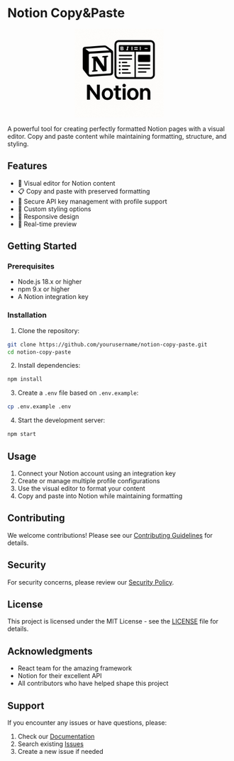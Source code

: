 # Notion Copy&Paste

<p align="center">
  <img src="Logo.jpg" alt="Notion Copy&Paste Logo" width="200"/>
</p>

A powerful tool for creating perfectly formatted Notion pages with a visual editor. Copy and paste content while maintaining formatting, structure, and styling.

## Features

- 🚀 Visual editor for Notion content
- 📋 Copy and paste with preserved formatting
- 🔑 Secure API key management with profile support
- 🎨 Custom styling options
- 📱 Responsive design
- 🔄 Real-time preview

## Getting Started

### Prerequisites

- Node.js 18.x or higher
- npm 9.x or higher
- A Notion integration key

### Installation

1. Clone the repository:
```bash
git clone https://github.com/yourusername/notion-copy-paste.git
cd notion-copy-paste
```

2. Install dependencies:
```bash
npm install
```

3. Create a `.env` file based on `.env.example`:
```bash
cp .env.example .env
```

4. Start the development server:
```bash
npm start
```

## Usage

1. Connect your Notion account using an integration key
2. Create or manage multiple profile configurations
3. Use the visual editor to format your content
4. Copy and paste into Notion while maintaining formatting

## Contributing

We welcome contributions! Please see our [Contributing Guidelines](CONTRIBUTING.md) for details.

## Security

For security concerns, please review our [Security Policy](.github/SECURITY.md).

## License

This project is licensed under the MIT License - see the [LICENSE](LICENSE) file for details.

## Acknowledgments

- React team for the amazing framework
- Notion for their excellent API
- All contributors who have helped shape this project

## Support

If you encounter any issues or have questions, please:
1. Check our [Documentation](docs/)
2. Search existing [Issues](https://github.com/yahyaelghobashy/notion-copy-paste/issues)
3. Create a new issue if needed 